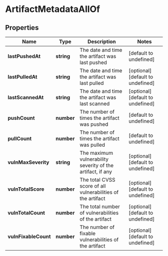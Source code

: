 # ArtifactMetadataAllOf

## Properties
| Name | Type | Description | Notes |
| ------------ | ------------- | ------------- | ------------- |
| **lastPushedAt** | **string** | The date and time the artifact was last pushed | [default to undefined] |
| **lastPulledAt** | **string** | The date and time the artifact was last pulled | [optional] [default to undefined] |
| **lastScannedAt** | **string** | The date and time the artifact was last scanned | [optional] [default to undefined] |
| **pushCount** | **number** | The number of times the artifact was pushed | [default to undefined] |
| **pullCount** | **number** | The number of times the artifact was pulled | [default to undefined] |
| **vulnMaxSeverity** | **string** | The maximum vulnerability severity of the artifact, if any | [optional] [default to undefined] |
| **vulnTotalScore** | **number** | The total CVSS score of all vulnerabilities of the artifact | [optional] [default to undefined] |
| **vulnTotalCount** | **number** | The total number of vulnerabilities of the artifact | [optional] [default to undefined] |
| **vulnFixableCount** | **number** | The number of fixable vulnerabilities of the artifact | [optional] [default to undefined] |


